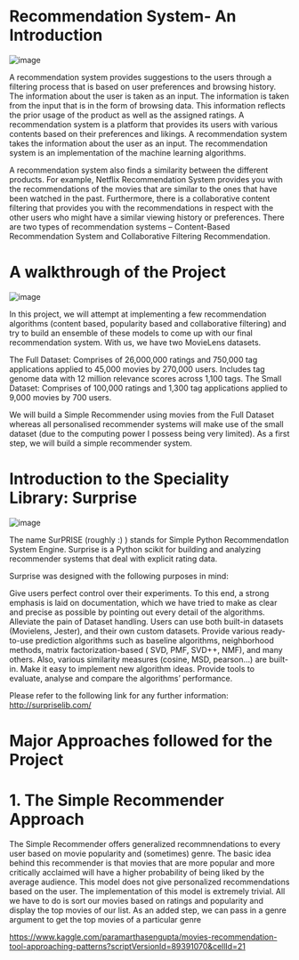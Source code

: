 # Recommendation System- An Introduction

![image](https://user-images.githubusercontent.com/68769656/157385989-4f50187e-77a5-4ce6-a4ed-7bdd364b8ff9.png)

A recommendation system provides suggestions to the users through a filtering process that is based on user preferences and browsing history. The information about the user is taken as an input. The information is taken from the input that is in the form of browsing data. This information reflects the prior usage of the product as well as the assigned ratings. A recommendation system is a platform that provides its users with various contents based on their preferences and likings. A recommendation system takes the information about the user as an input. The recommendation system is an implementation of the machine learning algorithms.

A recommendation system also finds a similarity between the different products. For example, Netflix Recommendation System provides you with the recommendations of the movies that are similar to the ones that have been watched in the past. Furthermore, there is a collaborative content filtering that provides you with the recommendations in respect with the other users who might have a similar viewing history or preferences. There are two types of recommendation systems – Content-Based Recommendation System and Collaborative Filtering Recommendation.

# A walkthrough of the Project

![image](https://user-images.githubusercontent.com/68769656/157386116-0210ca65-ec19-4b92-825d-07afc8ff2a76.png)

In this project, we will attempt at implementing a few recommendation algorithms (content based, popularity based and collaborative filtering) and try to build an ensemble of these models to come up with our final recommendation system. With us, we have two MovieLens datasets.

The Full Dataset: Comprises of 26,000,000 ratings and 750,000 tag applications applied to 45,000 movies by 270,000 users. Includes tag genome data with 12 million relevance scores across 1,100 tags.
The Small Dataset: Comprises of 100,000 ratings and 1,300 tag applications applied to 9,000 movies by 700 users.

We will build a Simple Recommender using movies from the Full Dataset whereas all personalised recommender systems will make use of the small dataset (due to the computing power I possess being very limited). As a first step, we will build a simple recommender system.

# Introduction to the Speciality Library: Surprise

![image](https://user-images.githubusercontent.com/68769656/157386211-7ac6a2cc-eeb0-440d-ac45-28eb7388d3a6.png)

The name SurPRISE (roughly :) ) stands for Simple Python RecommendatIon System Engine. Surprise is a Python scikit for building and analyzing recommender systems that deal with explicit rating data.

Surprise was designed with the following purposes in mind:

Give users perfect control over their experiments. To this end, a strong emphasis is laid on documentation, which we have tried to make as clear and precise as possible by pointing out every detail of the algorithms.
Alleviate the pain of Dataset handling. Users can use both built-in datasets (Movielens, Jester), and their own custom datasets.
Provide various ready-to-use prediction algorithms such as baseline algorithms, neighborhood methods, matrix factorization-based ( SVD, PMF, SVD++, NMF), and many others. Also, various similarity measures (cosine, MSD, pearson…) are built-in.
Make it easy to implement new algorithm ideas. Provide tools to evaluate, analyse and compare the algorithms’ performance.  

Please refer to the following link for any further information: http://surpriselib.com/

# Major Approaches followed for the Project

# 1. The Simple Recommender Approach

The Simple Recommender offers generalized recommnendations to every user based on movie popularity and (sometimes) genre. The basic idea behind this recommender is that movies that are more popular and more critically acclaimed will have a higher probability of being liked by the average audience. This model does not give personalized recommendations based on the user.
The implementation of this model is extremely trivial. All we have to do is sort our movies based on ratings and popularity and display the top movies of our list. As an added step, we can pass in a genre argument to get the top movies of a particular genre

https://www.kaggle.com/paramarthasengupta/movies-recommendation-tool-approaching-patterns?scriptVersionId=89391070&cellId=21

